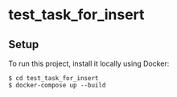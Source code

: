 # test_task_for_insert
## Setup
To run this project, install it locally using Docker:

```
$ cd test_task_for_insert
$ docker-compose up --build
```
